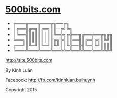 # [500bits.com](http://500bits.com/)

- ╔═══╦═══╦═══╦╗──╔╗
- ║╔══╣╔═╗║╔═╗║║─╔╝╚╗
- ║╚══╣║║║║║║║║╚═╬╗╔╬══╗╔══╦══╦╗╔╗
- ╚══╗║║║║║║║║║╔╗╠╣║║══╣║╔═╣╔╗║╚╝║
- ╔══╝║╚═╝║╚═╝║╚╝║║╚╬══╠╣╚═╣╚╝║║║║
- ╚═══╩═══╩═══╩══╩╩═╩══╩╩══╩══╩╩╩╝

http://site.500bits.com

By Kinh Luân

Facebook: http://fb.com/kinhluan.buihuynh

Copyright 2015